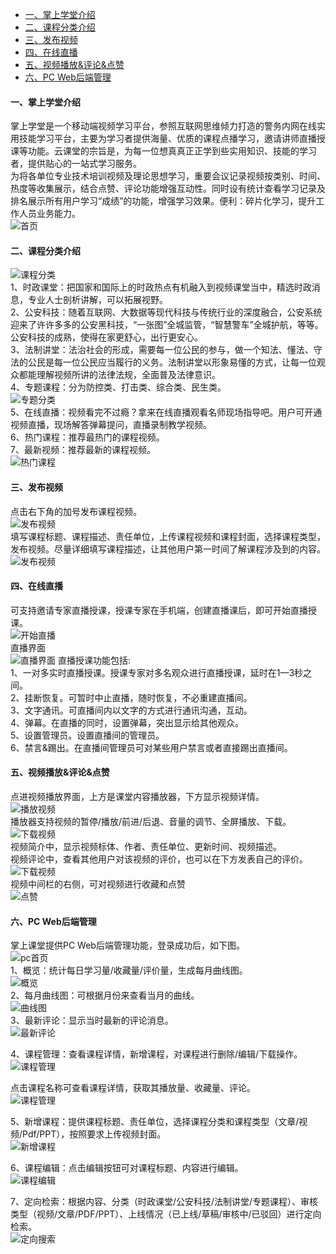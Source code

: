 <ul>
   <li><a href="#home">一、掌上学堂介绍</a></li>
   <li><a href="#course_type">二、课程分类介绍</a></li>
   <li><a href="#push_course">三、发布视频</a></li>
   <li><a href="#online_play">四、在线直播</a></li>
   <li><a href="#course_play">五、视频播放&评论&点赞</a></li>
   <li><a href="#pc_manage">六、PC Web后端管理</a></li>
</ul>

#### 一、掌上学堂介绍  <span id='home'></span>  
掌上学堂是一个移动端视频学习平台，参照互联网思维倾力打造的警务内网在线实用技能学习平台，主要为学习者提供海量、优质的课程点播学习，邀请讲师直播授课等功能。云课堂的宗旨是，为每一位想真真正正学到些实用知识、技能的学习者，提供贴心的一站式学习服务。  
为将各单位专业技术培训视频及理论思想学习，重要会议记录视频按类别、时间、热度等收集展示，结合点赞、评论功能增强互动性。同时设有统计查看学习记录及排名展示所有用户学习“成绩”的功能，增强学习效果。便利：碎片化学习，提升工作人员业务能力。  
![首页](./img/cloudclass/cloudclasshome.png)
#### 二、课程分类介绍  <span id='course_type'></span>
![课程分类](./img/cloudclass/fenlei.jpg)  
1、时政课堂：把国家和国际上的时政热点有机融入到视频课堂当中，精选时政消息，专业人士剖析讲解，可以拓展视野。  
2、公安科技：随着互联网、大数据等现代科技与传统行业的深度融合，公安系统迎来了许许多多的公安黑科技，“一张图”全城监管，“智慧警车”全城护航，等等。公安科技的成熟，使得在家更舒心，出行更安心。  
3、法制讲堂：法治社会的形成，需要每一位公民的参与，做一个知法、懂法、守法的公民是每一位公民应当履行的义务。法制讲堂以形象易懂的方式，让每一位观众都能理解视频所讲的法律法规，全面普及法律意识。  
4、专题课程：分为防控类、打击类、综合类、民生类。  
![专题分类](./img/cloudclass/zhuanti.jpg)    
5、在线直播：视频看完不过瘾？拿来在线直播观看名师现场指导吧。用户可开通视频直播，现场解答弹幕提问，直播录制教学视频。  
6、热门课程：推荐最热门的课程视频。  
7、最新视频：推荐最新的课程视频。  
![热门课程](./img/cloudclass/remen.jpg)    
#### 三、发布视频  <span id='push_course'></span>
点击右下角的加号发布课程视频。  
![发布视频](./img/cloudclass/newbuild.jpg)   
填写课程标题、课程描述、责任单位，上传课程视频和课程封面，选择课程类型，发布视频。尽量详细填写课程描述，让其他用户第一时间了解课程涉及到的内容。    
![发布视频](./img/cloudclass/fabu.png)   
#### 四、在线直播  <span id='online_play'></span>
可支持邀请专家直播授课，授课专家在手机端，创建直播课后，即可开始直播授课。  
![开始直播](./img/cloudclass/zhibo.jpg)  
直播界面  
![直播界面](./img/cloudclass/zhibo1.jpg)
直播授课功能包括:  
1、一对多实时直播授课。授课专家对多名观众进行直播授课，延时在1—3秒之间。  
2、挂断恢复。可暂时中止直播，随时恢复，不必重建直播间。  
3、文字通讯。可直播间内以文字的方式进行通讯沟通，互动。  
4、弹幕。在直播的同时，设置弹幕，突出显示给其他观众。  
5、设置管理员。设置直播间的管理员。  
6、禁言&踢出。在直播间管理员可对某些用户禁言或者直接踢出直播间。  
#### 五、视频播放&评论&点赞  <span id='course_play'></span>
点进视频播放界面，上方是课堂内容播放器，下方显示视频详情。  
![播放视频](./img/cloudclass/bofang.png)  
播放器支持视频的暂停/播放/前进/后退、音量的调节、全屏播放、下载。  
![下载视频](./img/cloudclass/xiazai.jpg)  
视频简介中，显示视频标体、作者、责任单位、更新时间、视频描述。  
视频评论中，查看其他用户对该视频的评价，也可以在下方发表自己的评价。  
![下载视频](./img/cloudclass/xiazai1.jpg)  
视频中间栏的右侧，可对视频进行收藏和点赞  
![点赞](./img/cloudclass/dianzan.jpg)  
#### 六、PC Web后端管理  <span id='pc_manage'></span>  
掌上课堂提供PC Web后端管理功能，登录成功后，如下图。  
![pc首页](./img/cloudclass/pchome.jpg)  
1、概览：统计每日学习量/收藏量/评价量，生成每月曲线图。  
![概览](./img/cloudclass/gailan.jpg)  
2、每月曲线图：可根据月份来查看当月的曲线。  
![曲线图](./img/cloudclass/quxian.jpg)  
3、最新评论：显示当时最新的评论消息。  
![最新评论](./img/cloudclass/pinlun.jpg)  

4、课程管理：查看课程详情，新增课程，对课程进行删除/编辑/下载操作。  
![课程管理](./img/cloudclass/details.jpg)  

点击课程名称可查看课程详情，获取其播放量、收藏量、评论。  
![课程管理](./img/cloudclass/details1.jpg)  

5、新增课程：提供课程标题、责任单位，选择课程分类和课程类型（文章/视频/Pdf/PPT），按照要求上传视频封面。  
![新增课程](./img/cloudclass/add.jpg)  

6、课程编辑：点击编辑按钮可对课程标题、内容进行编辑。  
![课程编辑](./img/cloudclass/edit.jpg)  

7、定向检索：根据内容、分类（时政课堂/公安科技/法制讲堂/专题课程）、审核类型（视频/文章/PDF/PPT）、上线情况（已上线/草稿/审核中/已驳回）进行定向检索。  
![定向搜索](./img/cloudclass/sousuo.jpg)  
